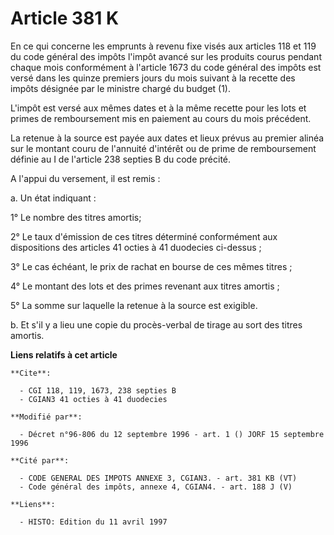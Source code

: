 # Article 381 K

En ce qui concerne les emprunts à revenu fixe visés aux articles 118 et 119 du code général des impôts l'impôt  avancé sur
les produits courus pendant chaque mois conformément à l'article 1673 du code général des impôts  est versé dans les quinze
premiers jours du mois suivant à la recette des impôts désignée par le ministre chargé du budget (1).

L'impôt est versé aux mêmes dates et à la même recette pour les lots et primes de remboursement mis en paiement au cours du
mois précédent.

La retenue à la source est payée aux dates et lieux prévus au premier alinéa sur le montant couru de l'annuité d'intérêt ou
de prime de remboursement définie au I de l'article 238 septies B du code précité.

A l'appui du versement, il est remis :

a. Un état indiquant :

1° Le nombre des titres amortis;

2° Le taux d'émission de ces titres déterminé conformément aux dispositions des articles 41 octies à 41 duodecies ci-dessus ;

3° Le cas échéant, le prix de rachat en bourse de ces mêmes titres ;

4° Le montant des lots et des primes revenant aux titres amortis ;

5° La somme sur laquelle la retenue à la source est exigible.

b. Et  s'il y a lieu  une copie du procès-verbal de tirage au sort des titres amortis.

**Liens relatifs à cet article**

	**Cite**:

	  - CGI 118, 119, 1673, 238 septies B
	  - CGIAN3 41 octies à 41 duodecies

	**Modifié par**:

	  - Décret n°96-806 du 12 septembre 1996 - art. 1 () JORF 15 septembre 1996

	**Cité par**:

	  - CODE GENERAL DES IMPOTS ANNEXE 3, CGIAN3. - art. 381 KB (VT)
	  - Code général des impôts, annexe 4, CGIAN4. - art. 188 J (V)

	**Liens**:

	  - HISTO: Edition du 11 avril 1997
